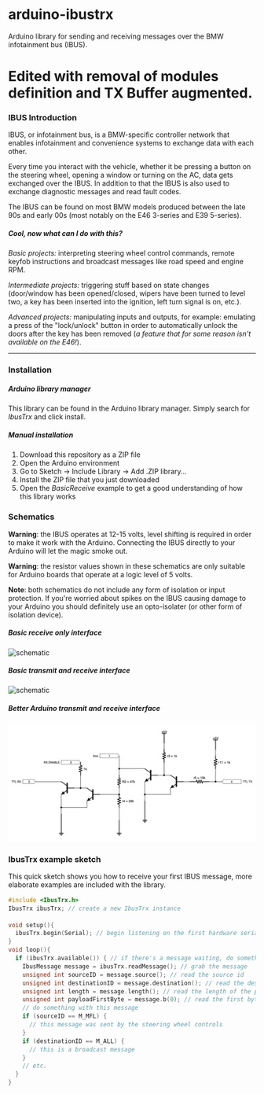 # arduino-ibustrx

Arduino library for sending and receiving messages over the BMW infotainment bus (IBUS).

# Edited with removal of modules definition and TX Buffer augmented.


### IBUS Introduction

IBUS, or infotainment bus, is a BMW-specific controller network that enables infotainment and convenience systems to exchange data with each other. 

Every time you interact with the vehicle, whether it be pressing a button on the steering wheel, opening a window or turning on the AC, data gets exchanged over the IBUS. In addition to that the IBUS is also used to exchange diagnostic messages and read fault codes.

The IBUS can be found on most BMW models produced between the late 90s and early 00s (most notably on the E46 3-series and E39 5-series).

##### Cool, now what can I do with this?
*Basic projects:* interpreting steering wheel control commands, remote keyfob instructions and broadcast messages like road speed and engine RPM.

*Intermediate projects:* triggering stuff based on state changes (door/window has been opened/closed, wipers have been turned to level two, a key has been inserted into the ignition, left turn signal is on, etc.).

*Advanced projects:* manipulating inputs and outputs, for example: emulating a press of the "lock/unlock" button in order to automatically unlock the doors after the key has been removed (*a feature that for some reason isn't available on the E46!*).

---

### Installation

##### Arduino library manager
This library can be found in the Arduino library manager. Simply search for *IbusTrx* and click install.

##### Manual installation
1. Download this repository as a ZIP file
1. Open the Arduino environment
1. Go to Sketch -> Include Library -> Add .ZIP library...
1. Install the ZIP file that you just downloaded
1. Open the *BasicReceive* example to get a good understanding of how this library works


### Schematics

**Warning**: the IBUS operates at 12-15 volts, level shifting is required in order to make it work with the Arduino. Connecting the IBUS directly to your Arduino will let the magic smoke out.

**Warning**: the resistor values shown in these schematics are only suitable for Arduino boards that operate at a logic level of 5 volts.

**Note**: both schematics do not include any form of isolation or input protection. If you're worried about spikes on the IBUS causing damage to your Arduino you should definitely use an opto-isolater (or other form of isolation device).

##### Basic receive only interface

![schematic](https://raw.githubusercontent.com/just-oblivious/arduino-ibustrx/master/extras/basic-ibus-receive-interface.png)

##### Basic transmit and receive interface

![schematic](https://raw.githubusercontent.com/just-oblivious/arduino-ibustrx/master/extras/basic-ibus-transmit-receive-interface.png)

##### Better Arduino transmit and receive interface

![schematic](https://raw.githubusercontent.com/diolum/arduino-ibustrx/master/extras/Arduino%20IBUS%20Adapter.png)


### IbusTrx example sketch

This quick sketch shows you how to receive your first IBUS message, more elaborate examples are included with the library.

```cpp
#include <IbusTrx.h>
IbusTrx ibusTrx; // create a new IbusTrx instance

void setup(){
  ibusTrx.begin(Serial); // begin listening on the first hardware serial port
}
void loop(){
  if (ibusTrx.available()) { // if there's a message waiting, do something with it
    IbusMessage message = ibusTrx.readMessage(); // grab the message
    unsigned int sourceID = message.source(); // read the source id
    unsigned int destinationID = message.destination(); // read the destination id
    unsigned int length = message.length(); // read the length of the payload
    unsigned int payloadFirstByte = message.b(0); // read the first byte of the payload
    // do something with this message
    if (sourceID == M_MFL) {
      // this message was sent by the steering wheel controls
    }
    if (destinationID == M_ALL) {
      // this is a broadcast message
    }
    // etc.
  }
}
```
